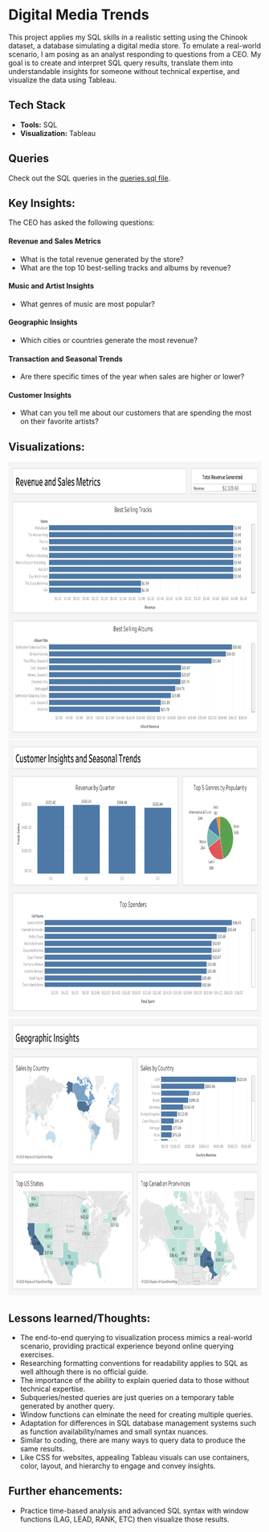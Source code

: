 # Digital Media Trends

This project applies my SQL skills in a realistic setting using the Chinook dataset, a database simulating a digital media store. To emulate a real-world scenario, I am posing as an analyst responding to questions from a CEO. My goal is to create and interpret SQL query results, translate them into understandable insights for someone without technical expertise, and visualize the data using Tableau.

## Tech Stack
- **Tools:** SQL
- **Visualization:** Tableau

## Queries
Check out the SQL queries in the [queries.sql file](https://github.com/jerrybach98/sql-digital-media-trends/blob/main/queries.sql).

## Key Insights:
The CEO has asked the following questions:
#### Revenue and Sales Metrics
- What is the total revenue generated by the store?
- What are the top 10 best-selling tracks and albums by revenue?

#### Music and Artist Insights
- What genres of music are most popular?

#### Geographic Insights
- Which cities or countries generate the most revenue?

#### Transaction and Seasonal Trends
- Are there specific times of the year when sales are higher or lower?

#### Customer Insights
- What can you tell me about our customers that are spending the most on their favorite artists?

## Visualizations:
<img src="visualizations/revenue_and_sales.png" alt="revenue and sales visualization" width=auto height="550px"/><br>
<img src="visualizations/music_customer_seasonal.png" alt="customer insights and seasonal trends visualization" width=auto height="550px"/><br>
<img src="visualizations/geographic.png" alt="geographic insights visualization" width=auto height="550px"/><br>

## Lessons learned/Thoughts:
- The end-to-end querying to visualization process mimics a real-world scenario, providing practical experience beyond online querying exercises.
- Researching formatting conventions for readability applies to SQL as well although there is no official guide. 
- The importance of the ability to explain queried data to those without technical expertise.
- Subqueries/nested queries are just queries on a temporary table generated by another query.
- Window functions can elminate the need for creating multiple queries.
- Adaptation for differences in SQL database management systems such as function availability/names and small syntax nuances.
- Similar to coding, there are many ways to query data to produce the same results.
- Like CSS for websites, appealing Tableau visuals can use containers, color, layout, and hierarchy to engage and convey insights.


## Further ehancements:
- Practice time-based analysis and advanced SQL syntax with window functions (LAG, LEAD, RANK, ETC) then visualize those results.